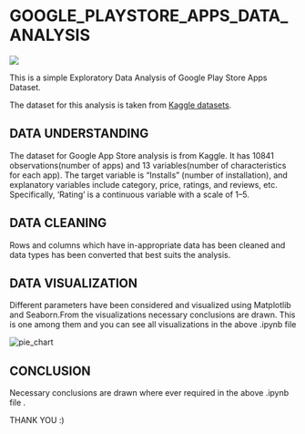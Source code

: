 # GOOGLE_PLAYSTORE_APPS_DATA_ANALYSIS
![](https://miro.medium.com/max/875/1*Cvcwq_czTG1XkV5AkT9kQg.jpeg)

  This is a simple Exploratory Data Analysis of Google Play Store Apps Dataset.

  The dataset for this analysis is taken from [Kaggle datasets](https://www.kaggle.com/lava18/google-play-store-apps).
## DATA UNDERSTANDING
  The dataset for Google App Store analysis is from Kaggle. It has 10841 observations(number of apps) and 13 variables(number of characteristics for each app). The target variable is “Installs” (number of installation), and explanatory variables include category, price, ratings, and reviews, etc. Specifically, ‘Rating’ is a continuous variable with a scale of 1–5.
  
## DATA CLEANING
  Rows and columns which have in-appropriate data has been cleaned and data types has been converted that best suits the analysis.
    
## DATA VISUALIZATION
   Different parameters have been considered and visualized using Matplotlib and Seaborn.From the visualizations necessary conclusions are drawn.
   This is one among them and you can see all visualizations in the above .ipynb file
   
   ![pie_chart](https://user-images.githubusercontent.com/71015831/94136062-ff8eb400-fe81-11ea-9c73-2130d8824979.png)
   
## CONCLUSION
  Necessary conclusions are drawn where ever required in the above .ipynb file .
  
  
   
   
   
   
   THANK YOU :)

   
